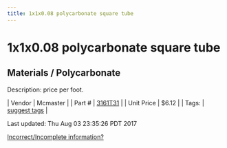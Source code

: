 ```yaml
---
title: 1x1x0.08 polycarbonate square tube
---
```


# 1x1x0.08 polycarbonate square tube
## Materials / Polycarbonate
Description: 	price per foot.  

| Vendor | Mcmaster | 
| Part # | [3161T31](https://www.mcmaster.com/#3161T31) | 
| Unit Price | $6.12 | 
| Tags: | [suggest tags](https://docs.google.com/forms/d/e/1FAIpQLSeWyY8v3RgOty-MyWmh9U0iivNYN_molChYyS-0U-o-kOAv_g/viewform) | 

Last updated: Thu Aug 03 23:35:26 PDT 2017

 [Incorrect/Incomplete information?](https://docs.google.com/forms/d/e/1FAIpQLSeWyY8v3RgOty-MyWmh9U0iivNYN_molChYyS-0U-o-kOAv_g/viewform)